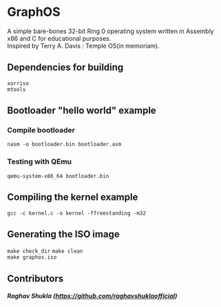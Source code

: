 # GraphOS

A simple bare-bones 32-bit Ring 0 operating system written in Assembly x86 and C for educational purposes. <br>
Inspired by Terry A. Davis : Temple OS(in memoriam).

## Dependencies for building

`xorriso` <br>
`mtools` <br>

## Bootloader "hello world" example

### Compile bootloader

`nasm -o bootloader.bin bootloader.asm`

### Testing with QEmu

`qemu-system-x86_64 bootloader.bin`

## Compiling the kernel example

`gcc -c kernel.c -o kernel -ffreestanding -m32`

## Generating the ISO image

`make check_dir`
`make clean` <br>
`make graphos.iso`

## Contributors

##### Raghav Shukla (https://github.com/raghavshuklaofficial)
